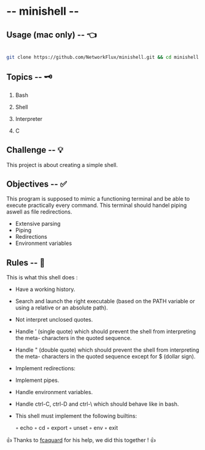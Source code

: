 # -- minishell --

  

## Usage (mac only) -- 👈

  

```bash

git clone https://github.com/NetworkFlux/minishell.git && cd minishell && make && ./minishell

```

  

## Topics -- 🗝

  

1. Bash

  

2. Shell

  

3. Interpreter

  

4. C

  

  

## Challenge -- 💡

  

  

This project is about creating a simple shell.

  

  

## Objectives -- ✅

  

  

This program is supposed to mimic a functioning terminal and be able to execute practically every command. This terminal should handel piping aswell as file redirections.

- Extensive parsing
- Piping
- Redirections
- Environment variables
  
  

## Rules -- 🚨

  

This is what this shell does :
 
-   Have a working history.
-   Search and launch the right executable (based on the PATH variable or using a relative or an absolute path).
-   Not interpret unclosed quotes.
-   Handle ’ (single quote) which should prevent the shell from interpreting the meta- characters in the quoted sequence.
-   Handle " (double quote) which should prevent the shell from interpreting the meta- characters in the quoted sequence except for $ (dollar sign).
-  Implement redirections:
-   Implement pipes.
-   Handle environment variables.
-   Handle ctrl-C, ctrl-D and ctrl-\ which should behave like in bash.
-   This shell must implement the following builtins:

    ◦ echo
    ◦ cd
    ◦ export 
    ◦ unset
    ◦ env
    ◦ exit
  
  

👍 Thanks to [fcaquard](https://github.com/fqrd "fcaquard GitHub") for his help, we did this together ! 👍